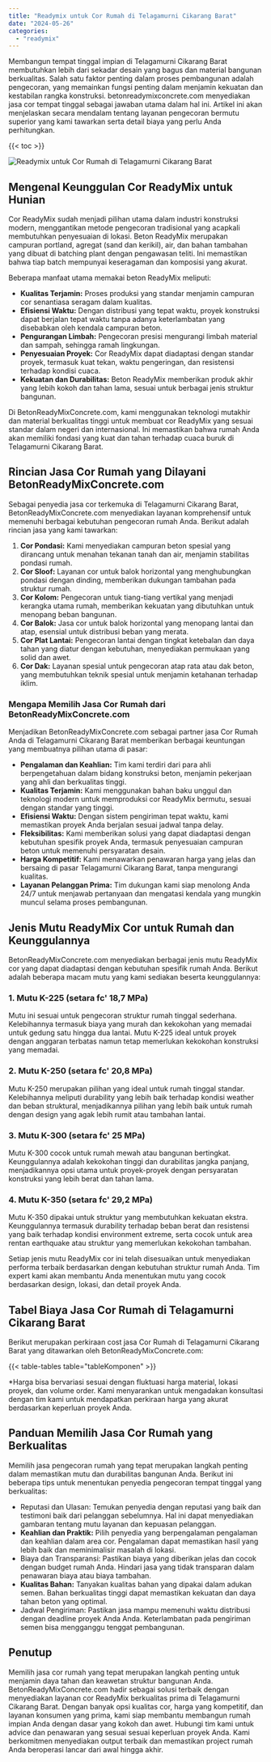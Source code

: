 ```yaml
---
title: "Readymix untuk Cor Rumah di Telagamurni Cikarang Barat"
date: "2024-05-26"
categories: 
  - "readymix"
---
```


Membangun tempat tinggal impian di Telagamurni Cikarang Barat membutuhkan lebih dari sekadar desain yang bagus dan material bangunan berkualitas. Salah satu faktor penting dalam proses pembangunan adalah pengecoran, yang memainkan fungsi penting dalam menjamin kekuatan dan kestabilan rangka konstruksi. betonreadymixconcrete.com menyediakan jasa cor tempat tinggal sebagai jawaban utama dalam hal ini. Artikel ini akan menjelaskan secara mendalam tentang layanan pengecoran bermutu superior yang kami tawarkan serta detail biaya yang perlu Anda perhitungkan.

{{< toc >}}

![Readymix untuk Cor Rumah di Telagamurni Cikarang Barat](https://betoncor8.github.io/cor/harga-beton-readymix-concrete%20(22).png)

## Mengenal Keunggulan Cor ReadyMix untuk Hunian

Cor ReadyMix sudah menjadi pilihan utama dalam industri konstruksi modern, menggantikan metode pengecoran tradisional yang acapkali membutuhkan penyesuaian di lokasi. Beton ReadyMix merupakan campuran portland, agregat (sand dan kerikil), air, dan bahan tambahan yang dibuat di batching plant dengan pengawasan teliti. Ini memastikan bahwa tiap batch mempunyai keseragaman dan komposisi yang akurat.

Beberapa manfaat utama memakai beton ReadyMix meliputi:

- **Kualitas Terjamin:** Proses produksi yang standar menjamin campuran cor senantiasa seragam dalam kualitas.
- **Efisiensi Waktu:** Dengan distribusi yang tepat waktu, proyek konstruksi dapat berjalan tepat waktu tanpa adanya keterlambatan yang disebabkan oleh kendala campuran beton.
- **Pengurangan Limbah:** Pengecoran presisi mengurangi limbah material dan sampah, sehingga ramah lingkungan.
- **Penyesuaian Proyek:** Cor ReadyMix dapat diadaptasi dengan standar proyek, termasuk kuat tekan, waktu pengeringan, dan resistensi terhadap kondisi cuaca.
- **Kekuatan dan Durabilitas:** Beton ReadyMix memberikan produk akhir yang lebih kokoh dan tahan lama, sesuai untuk berbagai jenis struktur bangunan.

Di BetonReadyMixConcrete.com, kami menggunakan teknologi mutakhir dan material berkualitas tinggi untuk membuat cor ReadyMix yang sesuai standar dalam negeri dan internasional. Ini memastikan bahwa rumah Anda akan memiliki fondasi yang kuat dan tahan terhadap cuaca buruk di Telagamurni Cikarang Barat.

## Rincian Jasa Cor Rumah yang Dilayani BetonReadyMixConcrete.com

Sebagai penyedia jasa cor terkemuka di Telagamurni Cikarang Barat, BetonReadyMixConcrete.com menyediakan layanan komprehensif untuk memenuhi berbagai kebutuhan pengecoran rumah Anda. Berikut adalah rincian jasa yang kami tawarkan:

1. **Cor Pondasi:** Kami menyediakan campuran beton spesial yang dirancang untuk menahan tekanan tanah dan air, menjamin stabilitas pondasi rumah.
2. **Cor Sloof:** Layanan cor untuk balok horizontal yang menghubungkan pondasi dengan dinding, memberikan dukungan tambahan pada struktur rumah.
3. **Cor Kolom:** Pengecoran untuk tiang-tiang vertikal yang menjadi kerangka utama rumah, memberikan kekuatan yang dibutuhkan untuk menopang beban bangunan.
4. **Cor Balok:** Jasa cor untuk balok horizontal yang menopang lantai dan atap, esensial untuk distribusi beban yang merata.
5. **Cor Plat Lantai:** Pengecoran lantai dengan tingkat ketebalan dan daya tahan yang diatur dengan kebutuhan, menyediakan permukaan yang solid dan awet.
6. **Cor Dak:** Layanan spesial untuk pengecoran atap rata atau dak beton, yang membutuhkan teknik spesial untuk menjamin ketahanan terhadap iklim.

### Mengapa Memilih Jasa Cor Rumah dari BetonReadyMixConcrete.com

Menjadikan BetonReadyMixConcrete.com sebagai partner jasa Cor Rumah Anda di Telagamurni Cikarang Barat memberikan berbagai keuntungan yang membuatnya pilihan utama di pasar:

- **Pengalaman dan Keahlian:** Tim kami terdiri dari para ahli berpengetahuan dalam bidang konstruksi beton, menjamin pekerjaan yang ahli dan berkualitas tinggi.
- **Kualitas Terjamin:** Kami menggunakan bahan baku unggul dan teknologi modern untuk memproduksi cor ReadyMix bermutu, sesuai dengan standar yang tinggi.
- **Efisiensi Waktu:** Dengan sistem pengiriman tepat waktu, kami memastikan proyek Anda berjalan sesuai jadwal tanpa delay.
- **Fleksibilitas:** Kami memberikan solusi yang dapat diadaptasi dengan kebutuhan spesifik proyek Anda, termasuk penyesuaian campuran beton untuk memenuhi persyaratan desain.
- **Harga Kompetitif:** Kami menawarkan penawaran harga yang jelas dan bersaing di pasar Telagamurni Cikarang Barat, tanpa mengurangi kualitas.
- **Layanan Pelanggan Prima:** Tim dukungan kami siap menolong Anda 24/7 untuk menjawab pertanyaan dan mengatasi kendala yang mungkin muncul selama proses pembangunan.

## Jenis Mutu ReadyMix Cor untuk Rumah dan Keunggulannya

BetonReadyMixConcrete.com menyediakan berbagai jenis mutu ReadyMix cor yang dapat diadaptasi dengan kebutuhan spesifik rumah Anda. Berikut adalah beberapa macam mutu yang kami sediakan beserta keunggulannya:

### 1\. Mutu K-225 (setara fc' 18,7 MPa)

Mutu ini sesuai untuk pengecoran struktur rumah tinggal sederhana. Kelebihannya termasuk biaya yang murah dan kekokohan yang memadai untuk gedung satu hingga dua lantai. Mutu K-225 ideal untuk proyek dengan anggaran terbatas namun tetap memerlukan kekokohan konstruksi yang memadai.

### 2\. Mutu K-250 (setara fc' 20,8 MPa)

Mutu K-250 merupakan pilihan yang ideal untuk rumah tinggal standar. Kelebihannya meliputi durability yang lebih baik terhadap kondisi weather dan beban struktural, menjadikannya pilihan yang lebih baik untuk rumah dengan design yang agak lebih rumit atau tambahan lantai.

### 3\. Mutu K-300 (setara fc' 25 MPa)

Mutu K-300 cocok untuk rumah mewah atau bangunan bertingkat. Keunggulannya adalah kekokohan tinggi dan durabilitas jangka panjang, menjadikannya opsi utama untuk proyek-proyek dengan persyaratan konstruksi yang lebih berat dan tahan lama.

### 4\. Mutu K-350 (setara fc' 29,2 MPa)

Mutu K-350 dipakai untuk struktur yang membutuhkan kekuatan ekstra. Keunggulannya termasuk durability terhadap beban berat dan resistensi yang baik terhadap kondisi environment extreme, serta cocok untuk area rentan earthquake atau struktur yang memerlukan kekokohan tambahan.

Setiap jenis mutu ReadyMix cor ini telah disesuaikan untuk menyediakan performa terbaik berdasarkan dengan kebutuhan struktur rumah Anda. Tim expert kami akan membantu Anda menentukan mutu yang cocok berdasarkan design, lokasi, dan detail proyek Anda.

## Tabel Biaya Jasa Cor Rumah di Telagamurni Cikarang Barat

Berikut merupakan perkiraan cost jasa Cor Rumah di Telagamurni Cikarang Barat yang ditawarkan oleh BetonReadyMixConcrete.com:

{{< table-tables table="tableKomponen" >}}

\*Harga bisa bervariasi sesuai dengan fluktuasi harga material, lokasi proyek, dan volume order. Kami menyarankan untuk mengadakan konsultasi dengan tim kami untuk mendapatkan perkiraan harga yang akurat berdasarkan keperluan proyek Anda.

## Panduan Memilih Jasa Cor Rumah yang Berkualitas

Memilih jasa pengecoran rumah yang tepat merupakan langkah penting dalam memastikan mutu dan durabilitas bangunan Anda. Berikut ini beberapa tips untuk menentukan penyedia pengecoran tempat tinggal yang berkualitas:

- Reputasi dan Ulasan: Temukan penyedia dengan reputasi yang baik dan testimoni baik dari pelanggan sebelumnya. Hal ini dapat menyediakan gambaran tentang mutu layanan dan kepuasan pelanggan.
- **Keahlian dan Praktik:** Pilih penyedia yang berpengalaman pengalaman dan keahlian dalam area cor. Pengalaman dapat memastikan hasil yang lebih baik dan meminimalisir masalah di lokasi.
- Biaya dan Transparansi: Pastikan biaya yang diberikan jelas dan cocok dengan budget rumah Anda. Hindari jasa yang tidak transparan dalam penawaran biaya atau biaya tambahan.
- **Kualitas Bahan:** Tanyakan kualitas bahan yang dipakai dalam adukan semen. Bahan berkualitas tinggi dapat memastikan kekuatan dan daya tahan beton yang optimal.
- Jadwal Pengiriman: Pastikan jasa mampu memenuhi waktu distribusi dengan deadline proyek Anda Anda. Keterlambatan pada pengiriman semen bisa mengganggu tenggat pembangunan.

## Penutup

Memilih jasa cor rumah yang tepat merupakan langkah penting untuk menjamin daya tahan dan keawetan struktur bangunan Anda. BetonReadyMixConcrete.com hadir sebagai solusi terbaik dengan menyediakan layanan cor ReadyMix berkualitas prima di Telagamurni Cikarang Barat. Dengan banyak opsi kualitas cor, harga yang kompetitif, dan layanan konsumen yang prima, kami siap membantu membangun rumah impian Anda dengan dasar yang kokoh dan awet. Hubungi tim kami untuk advice dan penawaran yang sesuai sesuai keperluan proyek Anda. Kami berkomitmen menyediakan output terbaik dan memastikan project rumah Anda beroperasi lancar dari awal hingga akhir.
